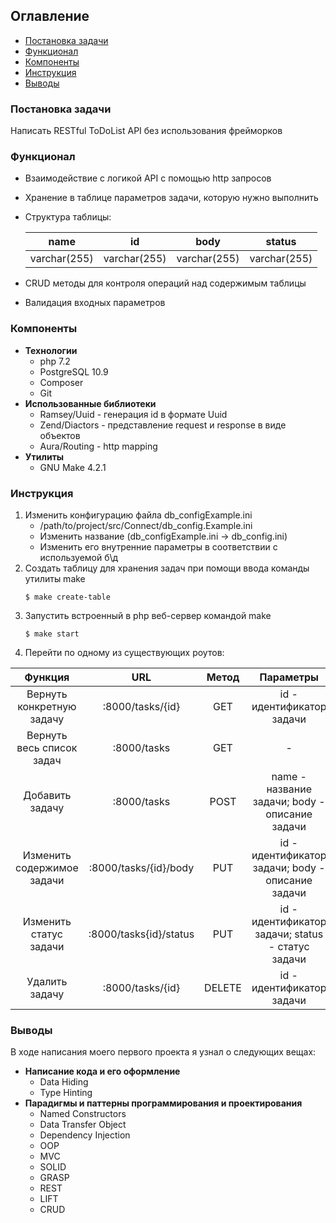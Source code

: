 ## Оглавление
* [Постановка задачи](#постановка-задачи)
* [Функционал](#функционал)
* [Компоненты](#компоненты)
* [Инструкция](#инструкция)
* [Выводы](#выводы)

### Постановка задачи
Написать RESTful ToDoList API без использования фрейморков

### Функционал
* Взаимодействие с логикой API с помощью http запросов
* Хранение в таблице параметров задачи, которую нужно выполнить
* Структура таблицы:

	| name         | id           | body         | status       |
	|--------------|--------------|--------------|--------------|
	| varchar(255) | varchar(255) | varchar(255) | varchar(255) |

* CRUD методы для контроля операций над содержимым таблицы
* Валидация входных параметров

### Компоненты
- **Технологии**
	- php 7.2
	- PostgreSQL 10.9
	- Composer
	- Git
- **Использованные библиотеки**
	- Ramsey/Uuid - генерация id в формате Uuid
	- Zend/Diactors - представление request и response в виде объектов
	- Aura/Routing - http mapping
- **Утилиты**
	- GNU Make 4.2.1

### Инструкция
1. Изменить конфигурацию файла db_configExample.ini
	- /path/to/project/src/Connect/db_config.Example.ini
	- Изменить название (db_configExample.ini -> db_config.ini)
	- Изменить его внутренние параметры в соответствии с используемой б\д
2. Создать таблицу для хранения задач при помощи ввода команды утилиты make
	```
	$ make create-table
	```
3. Запустить встроенный в php веб-сервер командой make
	```
	$ make start
	```
4. Перейти по одному из существующих роутов:

| Функция | URL | Метод | Параметры |
|:--------------------------:|:----------------------------:|:------:|:--------------------------------------------------:|
| Вернуть конкретную задачу | <HOST>:8000/tasks/{id} | GET | id - идентификатор задачи |
| Вернуть весь список задач | <HOST>:8000/tasks | GET | - |
| Добавить задачу | <HOST>:8000/tasks | POST | name - название задачи;  body - описание задачи |
| Изменить содержимое задачи | <HOST>:8000/tasks/{id}/body | PUT | id - идентификатор задачи;  body - описание задачи |
| Изменить статус задачи | <HOST>:8000/tasks{id}/status | PUT | id - идентификатор задачи;  status - статус задачи |
| Удалить задачу | <HOST>:8000/tasks/{id} | DELETE | id - идентификатор задачи |


### Выводы
В ходе написания моего первого проекта я узнал о следующих вещах:
- **Написание кода и его оформление**
	- Data Hiding
	- Type Hinting
- **Парадигмы и паттерны программирования и проектирования**
	- Named Constructors
	- Data Transfer Object
	- Dependency Injection
	- OOP
	- MVC
	- SOLID
	- GRASP
	- REST
	- LIFT
	- CRUD